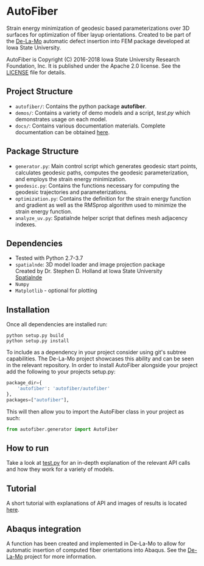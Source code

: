 # AutoFiber
Strain energy minimization of geodesic based parameterizations over 3D
surfaces for optimization of fiber layup orientations. Created to be part
of the [De-La-Mo](http://thermal.cnde.iastate.edu/de-la-mo.xhtml)
automatic defect insertion into FEM package developed at Iowa
State University.

AutoFiber is Copyright (C) 2016-2018 Iowa State University
Research Foundation, Inc. It is published under the
Apache 2.0 license. See the [LICENSE](LICENSE) file for details.

## Project Structure
* `autofiber/`: Contains the python package __autofiber__.
* `demos/`: Contains a variety of demo models and a script, *test.py*
which demonstrates usage on each model.
* `docs/`: Contains various documentation materials. Complete documentation
can be obtained [here](https://nscheirer.github.io/autofiber/).

## Package Structure
* `generator.py`: Main control script which generates geodesic start points, calculates geodesic paths, computes the
geodesic parameterization, and employs the strain energy minimization.
* `geodesic.py`: Contains the functions necessary for computing the geodesic trajectories and parameterizations.
* `optimization.py`: Contains the definition for the strain energy function and gradient as well as the RMSprop
algorithm used to minimize the strain energy function.
* `analyze_uv.py`: Spatialnde helper script that defines mesh adjacency indexes.

## Dependencies
* Tested with Python 2.7-3.7
* `spatialnde`: 3D model loader and image projection package \
Created by Dr. Stephen D. Holland at Iowa State University \
[Spatialnde](http://thermal.cnde.iastate.edu/spatialnde)
* `Numpy`
* `Matplotlib` - optional for plotting

## Installation
Once all dependencies are installed run:
```
python setup.py build
python setup.py install
```

To include as a dependency in your project consider using git's subtree capabilities. The De-La-Mo project showcases
this ability and can be seen in the relevant repository. In order to install AutoFiber alongside your project add the
following to your projects setup.py:
```python
package_dir={
    'autofiber': 'autofiber/autofiber'
},
packages=["autofiber"],
```

This will then allow you to import the AutoFiber class in your project as such:
```python
from autofiber.generator import AutoFiber
```

## How to run
Take a look at [test.py](test.py) for an in-depth explanation of the relevant
API calls and how they work for a variety of models.

## Tutorial
A short tutorial with explanations of API and images of results is located [here](docs/tutorial.md).

## Abaqus integration
A function has been created and implemented in De-La-Mo to allow for
automatic insertion of computed fiber orientations into Abaqus. See the
[De-La-Mo](http://thermal.cnde.iastate.edu/de-la-mo.xhtml) project for
more information.
